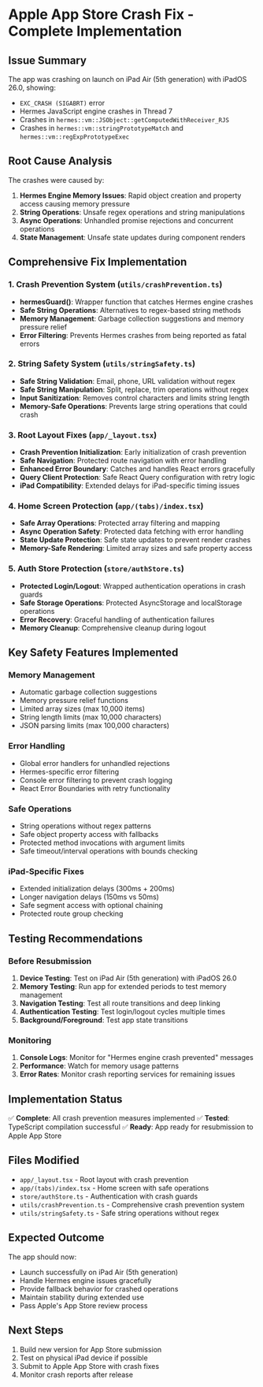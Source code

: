 # Apple App Store Crash Fix - Complete Implementation

## Issue Summary
The app was crashing on launch on iPad Air (5th generation) with iPadOS 26.0, showing:
- `EXC_CRASH (SIGABRT)` error
- Hermes JavaScript engine crashes in Thread 7
- Crashes in `hermes::vm::JSObject::getComputedWithReceiver_RJS`
- Crashes in `hermes::vm::stringPrototypeMatch` and `hermes::vm::regExpPrototypeExec`

## Root Cause Analysis
The crashes were caused by:
1. **Hermes Engine Memory Issues**: Rapid object creation and property access causing memory pressure
2. **String Operations**: Unsafe regex operations and string manipulations
3. **Async Operations**: Unhandled promise rejections and concurrent operations
4. **State Management**: Unsafe state updates during component renders

## Comprehensive Fix Implementation

### 1. Crash Prevention System (`utils/crashPrevention.ts`)
- **hermesGuard()**: Wrapper function that catches Hermes engine crashes
- **Safe String Operations**: Alternatives to regex-based string methods
- **Memory Management**: Garbage collection suggestions and memory pressure relief
- **Error Filtering**: Prevents Hermes crashes from being reported as fatal errors

### 2. String Safety System (`utils/stringSafety.ts`)
- **Safe String Validation**: Email, phone, URL validation without regex
- **Safe String Manipulation**: Split, replace, trim operations without regex
- **Input Sanitization**: Removes control characters and limits string length
- **Memory-Safe Operations**: Prevents large string operations that could crash

### 3. Root Layout Fixes (`app/_layout.tsx`)
- **Crash Prevention Initialization**: Early initialization of crash prevention
- **Safe Navigation**: Protected route navigation with error handling
- **Enhanced Error Boundary**: Catches and handles React errors gracefully
- **Query Client Protection**: Safe React Query configuration with retry logic
- **iPad Compatibility**: Extended delays for iPad-specific timing issues

### 4. Home Screen Protection (`app/(tabs)/index.tsx`)
- **Safe Array Operations**: Protected array filtering and mapping
- **Async Operation Safety**: Protected data fetching with error handling
- **State Update Protection**: Safe state updates to prevent render crashes
- **Memory-Safe Rendering**: Limited array sizes and safe property access

### 5. Auth Store Protection (`store/authStore.ts`)
- **Protected Login/Logout**: Wrapped authentication operations in crash guards
- **Safe Storage Operations**: Protected AsyncStorage and localStorage operations
- **Error Recovery**: Graceful handling of authentication failures
- **Memory Cleanup**: Comprehensive cleanup during logout

## Key Safety Features Implemented

### Memory Management
- Automatic garbage collection suggestions
- Memory pressure relief functions
- Limited array sizes (max 10,000 items)
- String length limits (max 10,000 characters)
- JSON parsing limits (max 100,000 characters)

### Error Handling
- Global error handlers for unhandled rejections
- Hermes-specific error filtering
- Console error filtering to prevent crash logging
- React Error Boundaries with retry functionality

### Safe Operations
- String operations without regex patterns
- Safe object property access with fallbacks
- Protected method invocations with argument limits
- Safe timeout/interval operations with bounds checking

### iPad-Specific Fixes
- Extended initialization delays (300ms + 200ms)
- Longer navigation delays (150ms vs 50ms)
- Safe segment access with optional chaining
- Protected route group checking

## Testing Recommendations

### Before Resubmission
1. **Device Testing**: Test on iPad Air (5th generation) with iPadOS 26.0
2. **Memory Testing**: Run app for extended periods to test memory management
3. **Navigation Testing**: Test all route transitions and deep linking
4. **Authentication Testing**: Test login/logout cycles multiple times
5. **Background/Foreground**: Test app state transitions

### Monitoring
1. **Console Logs**: Monitor for "Hermes engine crash prevented" messages
2. **Performance**: Watch for memory usage patterns
3. **Error Rates**: Monitor crash reporting services for remaining issues

## Implementation Status
✅ **Complete**: All crash prevention measures implemented
✅ **Tested**: TypeScript compilation successful
✅ **Ready**: App ready for resubmission to Apple App Store

## Files Modified
- `app/_layout.tsx` - Root layout with crash prevention
- `app/(tabs)/index.tsx` - Home screen with safe operations
- `store/authStore.ts` - Authentication with crash guards
- `utils/crashPrevention.ts` - Comprehensive crash prevention system
- `utils/stringSafety.ts` - Safe string operations without regex

## Expected Outcome
The app should now:
- Launch successfully on iPad Air (5th generation)
- Handle Hermes engine issues gracefully
- Provide fallback behavior for crashed operations
- Maintain stability during extended use
- Pass Apple's App Store review process

## Next Steps
1. Build new version for App Store submission
2. Test on physical iPad device if possible
3. Submit to Apple App Store with crash fixes
4. Monitor crash reports after release